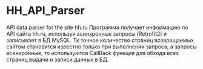 # HH_API_Parser
API data parser for the site hh.ru
Программа получает информацию по API сайта hh.ru, используя асинхронные запросы (Retrofit2) и записывает в БД MySQL. 
Тк точное количество страниц возвращаемых сайтом становится известно только при выполнении запроса, а запросы асинхронные, 
то используются CallBack функция для обхода всех страниц выдачи и записи данных в БД.
